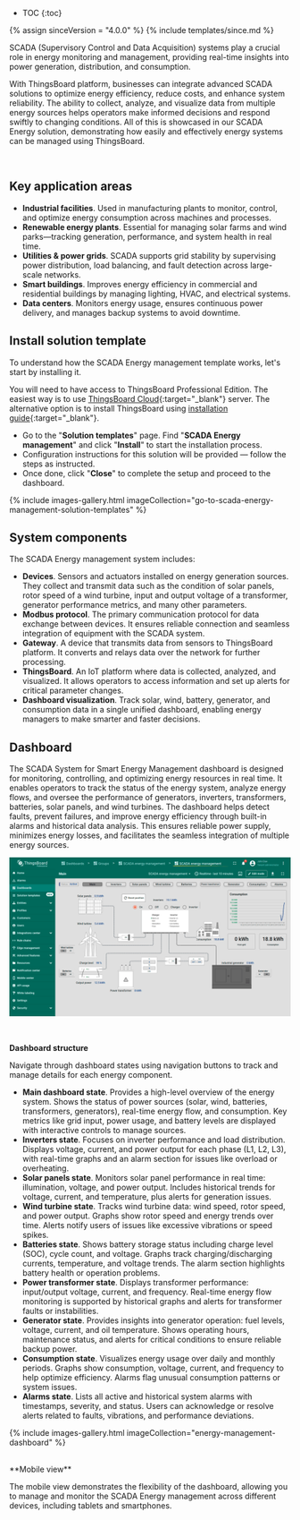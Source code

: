 * TOC
{:toc}

{% assign sinceVersion = "4.0.0" %}
{% include templates/since.md %}

SCADA (Supervisory Control and Data Acquisition) systems play a crucial role in energy monitoring and management, providing real-time insights into power generation, distribution, and consumption. 

With ThingsBoard platform, businesses can integrate advanced SCADA solutions to optimize energy efficiency, reduce costs, and enhance system reliability. 
The ability to collect, analyze, and visualize data from multiple energy sources helps operators make informed decisions and respond swiftly to changing conditions.
All of this is showcased in our SCADA Energy solution, demonstrating how easily and effectively energy systems can be managed using ThingsBoard.

<br>
<object width="100%" data="/images/solutions/scada-energy-management/scada-energy-management-scheme.svg"></object>

## Key application areas

- **Industrial facilities**. Used in manufacturing plants to monitor, control, and optimize energy consumption across machines and processes.
- **Renewable energy plants**. Essential for managing solar farms and wind parks—tracking generation, performance, and system health in real time.
- **Utilities & power grids**. SCADA supports grid stability by supervising power distribution, load balancing, and fault detection across large-scale networks.
- **Smart buildings**. Improves energy efficiency in commercial and residential buildings by managing lighting, HVAC, and electrical systems.
- **Data centers**. Monitors energy usage, ensures continuous power delivery, and manages backup systems to avoid downtime.

## Install solution template

To understand how the SCADA Energy management template works, let's start by installing it.

You will need to have access to ThingsBoard Professional Edition. The easiest way is to use [ThingsBoard Cloud](https://{{hostName}}/signup){:target="_blank"} server.
The alternative option is to install ThingsBoard using [installation guide](/docs/user-guide/install/pe/installation-options/){:target="_blank"}.

- Go to the "**Solution templates**" page. Find "**SCADA Energy management**" and click "**Install**" to start the installation process.
- Configuration instructions for this solution will be provided — follow the steps as instructed.
- Once done, click "**Close**" to complete the setup and proceed to the dashboard.

{% include images-gallery.html imageCollection="go-to-scada-energy-management-solution-templates" %}

## System components

The SCADA Energy management system includes:

- **Devices**. Sensors and actuators installed on energy generation sources. They collect and transmit data such as the condition of solar panels, rotor speed of a wind turbine, input and output voltage of a transformer, generator performance metrics, and many other parameters.
- **Modbus protocol**. The primary communication protocol for data exchange between devices. It ensures reliable connection and seamless integration of equipment with the SCADA system.
- **Gateway**. A device that transmits data from sensors to ThingsBoard platform. It converts and relays data over the network for further processing.
- **ThingsBoard**. An IoT platform where data is collected, analyzed, and visualized. It allows operators to access information and set up alerts for critical parameter changes.
- **Dashboard visualization**. Track solar, wind, battery, generator, and consumption data in a single unified dashboard, enabling energy managers to make smarter and faster decisions.

## Dashboard

The SCADA System for Smart Energy Management dashboard is designed for monitoring, controlling, and optimizing energy resources in real time. 
It enables operators to track the status of the energy system, analyze energy flows, and oversee the performance of generators, inverters, transformers, batteries, solar panels, and wind turbines. 
The dashboard helps detect faults, prevent failures, and improve energy efficiency through built-in alarms and historical data analysis. 
This ensures reliable power supply, minimizes energy losses, and facilitates the seamless integration of multiple energy sources.

![image](/images/solutions/scada-energy-management/scada-energy-management-4-pe.png)

<br>

**Dashboard structure**

Navigate through dashboard states using navigation buttons to track and manage details for each energy component.

- <b>Main dashboard state</b>. Provides a high-level overview of the energy system. Shows the status of power sources (solar, wind, batteries, transformers, generators), real-time energy flow, and consumption. Key metrics like grid input, power usage, and battery levels are displayed with interactive controls to manage sources.
- <b>Inverters state</b>. Focuses on inverter performance and load distribution. Displays voltage, current, and power output for each phase (L1, L2, L3), with real-time graphs and an alarm section for issues like overload or overheating.
- <b>Solar panels state</b>. Monitors solar panel performance in real time: illumination, voltage, and power output. Includes historical trends for voltage, current, and temperature, plus alerts for generation issues.
- <b>Wind turbine state</b>. Tracks wind turbine data: wind speed, rotor speed, and power output. Graphs show rotor speed and energy trends over time. Alerts notify users of issues like excessive vibrations or speed spikes.
- <b>Batteries state</b>. Shows battery storage status including charge level (SOC), cycle count, and voltage. Graphs track charging/discharging currents, temperature, and voltage trends. The alarm section highlights battery health or operation problems.
- <b>Power transformer state</b>. Displays transformer performance: input/output voltage, current, and frequency. Real-time energy flow monitoring is supported by historical graphs and alerts for transformer faults or instabilities.
- <b>Generator state</b>. Provides insights into generator operation: fuel levels, voltage, current, and oil temperature. Shows operating hours, maintenance status, and alerts for critical conditions to ensure reliable backup power.
- <b>Consumption state</b>. Visualizes energy usage over daily and monthly periods. Graphs show consumption, voltage, current, and frequency to help optimize efficiency. Alarms flag unusual consumption patterns or system issues.
- <b>Alarms state</b>. Lists all active and historical system alarms with timestamps, severity, and status. Users can acknowledge or resolve alerts related to faults, vibrations, and performance deviations.

{% include images-gallery.html imageCollection="energy-management-dashboard" %}

<br>
**Mobile view**

The mobile view demonstrates the flexibility of the dashboard, allowing you to manage and monitor the SCADA Energy management across different devices, including tablets and smartphones.

<object width="40%" data="/images/solutions/scada-energy-management/mobile-view-scada-energy-management.png"></object>